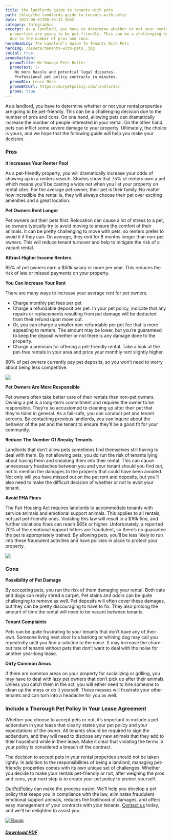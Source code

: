 ```yaml
---
title: the landlords guide to tenants with pets
path: /blog/the-landlords-guide-to-tenants-with-pets/
date: 2021-06-01T00:39:37.566Z
category: Infographic
excerpt: As a landlord, you have to determine whether or not your rental
  properties are going to be pet-friendly. This can be a challenging decision
  due to the number of pros and cons.
heroHeading: The Landlord’s Guide To Tenants With Pets
heroImg: /assets/tenants-with-pets_.jpg
social: true
promoSection:
  promoTitle: We Manage Pets Better
  promoText: |-
    No more hassle and potential legal disputes.
    Professional pet policy contracts in minutes.
  promoBtn: Learn More
  promoBtnUrl: https://ourpetpolicy.com/landlords/
  promo: true
---
```

As a landlord, you have to determine whether or not your rental properties are going to be pet-friendly. This can be a challenging decision due to the number of pros and cons. On one hand, allowing pets can dramatically increase the number of people interested in your rental. On the other hand, pets can inflict some severe damage to your property. Ultimately, the choice is yours, and we hope that the following guide will help you make your decision.

### Pros

**It Increases Your Renter Pool**

As a pet-friendly property, you will dramatically increase your odds of showing up in a renters search. Studies show that 75% of renters own a pet which means you’ll be casting a wide net when you list your property on rental sites. For the average pet-owner, their pet is their family. No matter how incredible the rental is, they will always choose their pet over exciting amenities and a great location.

**Pet Owners Rent Longer**

Pet owners put their pets first. Relocation can cause a lot of stress to a pet, so owners typically try to avoid moving to ensure the comfort of their animals. It can be pretty challenging to move with pets, so renters prefer to avoid it if they can. On average, they rent for 8 months longer than non-pet owners. This will reduce tenant turnover and help to mitigate the risk of a vacant rental.

**Attract Higher Income Renters**

65% of pet owners earn a $50k salary or more per year. This reduces the risk of late or missed payments on your property.

**You Can Increase Your Rent**

There are many ways to increase your average rent for pet owners.

* Charge monthly pet fees per pet
* Charge a refundable deposit per pet. In your pet policy, indicate that any repairs or replacements resulting from pet damage will be deducted from their refund upon move out.
* Or, you can charge a smaller non-refundable per pet fee that is more appealing to renters. The amount may be lower, but you’re guaranteed to keep the deposit whether or not there is any damage done to the property.
* Charge a premium for offering a pet-friendly rental. Take a look at the pet-free rentals in your area and price your monthly rent slightly higher.

80% of pet owners currently pay pet deposits, so you won’t need to worry about being less competitive.

![](/assets/renters-with-pets.jpg)

**Pet Owners Are More Responsible**

Pet owners often take better care of their rentals than non-pet owners. Owning a pet is a long-term commitment and requires the owner to be responsible. They’re so accustomed to cleaning up after their pet that they’re tidier in general. As a fail-safe, you can conduct pet and tenant screens. By contacting previous landlords, you can inquire about the behavior of the pet and the tenant to ensure they’ll be a good fit for your community.

**Reduce The Number Of Sneaky Tenants**

Landlords that don’t allow pets sometimes find themselves still having to deal with them. By not allowing pets, you do run the risk of tenants lying about having them and sneaking them into their rental. This can cause unnecessary headaches between you and your tenant should you find out, not to mention the damages to the property that could have been avoided. Not only will you have missed out on the pet rent and deposits, but you’ll also need to make the difficult decision of whether or not to evict your tenant.

**Avoid FHA Fines**

The Fair Housing Act requires landlords to accommodate tenants with service animals and emotional support animals. This applies to all rentals, not just pet-friendly ones. Violating this law will result in a $16k fine, and further violations fines can reach $65k or higher. Unfortunately, a reported 70% of the emotional support letters are fraudulent, so there’s no guarantee the pet is appropriately trained. By allowing pets, you’ll be less likely to run into these fraudulent activities and have policies in place to protect your property.

![](/assets/renting-to-pets.jpg)

### Cons

**Possibility of Pet Damage**

By accepting pets, you run the risk of them damaging your rental. Both cats and dogs can really shred a carpet. Pet stains and odors can be quite challenging to remove as well. Pet deposits will often cover these damages, but they can be pretty discouraging to have to fix. They also prolong the amount of time the rental will need to be vacant between tenants.

**Tenant Complaints**

Pets can be quite frustrating to your tenants that don’t have any of their own. Someone living next door to a barking or whining dog may call you repeatedly until you find a solution to the noise. It may increase the churn-out rate of tenants without pets that don’t want to deal with the noise for another year-long lease.

**Dirty Common Areas**

If there are common areas on your property for socializing or grilling, you may have to deal with lazy pet owners that don’t pick up after their animals. Unless you catch them in the act, you will either need to hire someone to clean up the mess or do it yourself. These messes will frustrate your other tenants and can turn into a headache for you as well.

### Include a Thorough Pet Policy In Your Lease Agreement

Whether you choose to accept pets or not, it’s important to include a pet addendum in your lease that clearly states your pet policy and your expectations of the owner. All tenants should be required to sign the addendum, and they will need to disclose any new animals that they add to their household while in their lease. Make it clear that violating the terms in your policy is considered a breach of the contract.

The decision to accept pets in your rental properties should not be taken lightly. In addition to the responsibilities of being a landlord, managing pet-friendly properties comes with its own unique set of challenges. Whether you decide to make your rentals pet-friendly or not, after weighing the pros and cons, your next step is to create your pet policy to protect yourself.

[OurPetPolicy](https://www.ourpetpolicy.com/landlords/) can make the process easier. We’ll help you develop a pet policy that keeps you in compliance with the law, eliminates fraudulent emotional support animals, reduces the likelihood of damages, and offers easy management of your contracts with your tenants. [Contact us](https://www.ourpetpolicy.com/contact-us/) today, and we’ll be delighted to assist you.

[![Ebook](/assets/changing-world-of-rental-property-pet-damage.jpg "Ebook")](https://www.ourpetpolicy.com/assets/Changing-World-of-Rental-Property-Pet-Damage.pdf)

###### **[Download PDF](https://www.ourpetpolicy.com/assets/Changing-World-of-Rental-Property-Pet-Damage.pdf)**